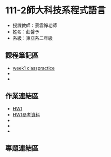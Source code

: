 # 111-2師大科技系程式語言
- 授課教師：蔡雲錚老師
- 姓名：莊馨予
- 系級：東亞系二年級

##  課程筆記區
- [week1 classpractice]
- 
- [week1 classpractice]:https://github.com/higrandma/112-1/tree/main/0302%20class2practice

## 作業連結區
- [ HW1 ]
- [ HW1參考資料 ]
- 
- [ HW1 ]:https://github.com/higrandma/112-1/blob/main/作業1.ipynb 
- [ HW1參考資料 ]:https://github.com/higrandma/112-1/blob/main/111年3月外籍結婚狀況.csv

## 專題連結區
